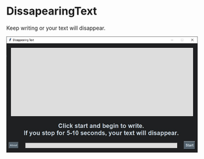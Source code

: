 # DissapearingText
Keep writing or your text will disappear.

![Alt Screenshot](/screenshot.jpg?raw=true "Screenshot")
